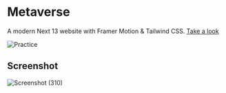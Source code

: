 # Metaverse

A modern Next 13 website with Framer Motion & Tailwind CSS. [Take a look](https://metaversusmadness.vercel.app/)

![Practice](https://img.shields.io/badge/Practice-NextJs/TailwindCSS-black.svg)

## Screenshot

![Screenshot (310)](https://user-images.githubusercontent.com/93200960/216083237-b4fdefab-dfd3-4b3a-8bd5-c6755950a45c.png)
